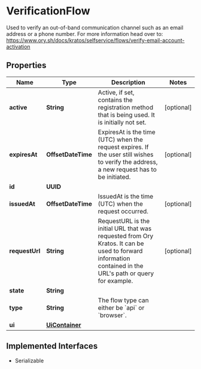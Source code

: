 

# VerificationFlow

Used to verify an out-of-band communication channel such as an email address or a phone number.  For more information head over to: https://www.ory.sh/docs/kratos/selfservice/flows/verify-email-account-activation

## Properties

Name | Type | Description | Notes
------------ | ------------- | ------------- | -------------
**active** | **String** | Active, if set, contains the registration method that is being used. It is initially not set. |  [optional]
**expiresAt** | **OffsetDateTime** | ExpiresAt is the time (UTC) when the request expires. If the user still wishes to verify the address, a new request has to be initiated. |  [optional]
**id** | **UUID** |  | 
**issuedAt** | **OffsetDateTime** | IssuedAt is the time (UTC) when the request occurred. |  [optional]
**requestUrl** | **String** | RequestURL is the initial URL that was requested from Ory Kratos. It can be used to forward information contained in the URL&#39;s path or query for example. |  [optional]
**state** | **String** |  | 
**type** | **String** | The flow type can either be &#x60;api&#x60; or &#x60;browser&#x60;. | 
**ui** | [**UiContainer**](UiContainer.md) |  | 


## Implemented Interfaces

* Serializable


